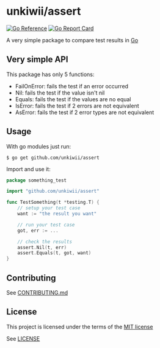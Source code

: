 # unkiwii/assert

[![Go Reference](https://pkg.go.dev/badge/github.com/unkiwii/assert.svg)](https://pkg.go.dev/github.com/unkiwii/assert)
[![Go Report Card](https://goreportcard.com/badge/github.com/unkiwii/assert)](https://goreportcard.com/report/github.com/unkiwii/assert)

A very simple package to compare test results in [Go](https://go.dev/)

## Very simple API

This package has only 5 functions:

  * FailOnError: fails the test if an error occurred
  * Nil: fails the test if the value isn't nil
  * Equals: fails the test if the values are no equal
  * IsError: fails the test if 2 errors are not equivalent
  * AsError: fails the test if 2 error types are not equivalent

## Usage

With go modules just run:

```
$ go get github.com/unkiwii/assert
```

Import and use it:

```go
package something_test

import "github.com/unkiwii/assert"

func TestSomething(t *testing.T) {
	// setup your test case
	want := "the result you want"

	// run your test case
	got, err := ...

	// check the results
	assert.Nil(t, err)
	assert.Equals(t, got, want)
}
```

## Contributing

See [CONTRIBUTING.md](CONTRIBUTING.md)

## License

This project is licensed under the terms of the [MIT license](https://opensource.org/license/mit/)

See [LICENSE](LICENSE)
